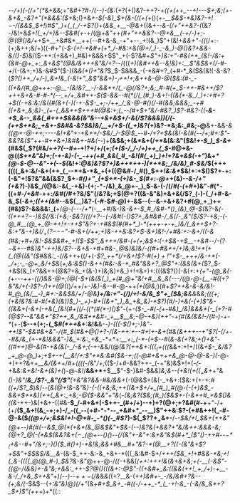 _--/+)(-(/+"(*_&+&&;+"&#+?___#-/_(_--)-(&:_(+?(+()&?-++?-*+((+(++_--+!---$+;&;(+-&+&_-&?+"(*&&&:($+*&;()+&_+-$(-&)_$+(&-(/(+(+_$()($+_-__$&$-*&)&?-$+!-$-/(&&$_$+!_)_#$"_)+(_(_/-+$?()_+(*&&_+__-@&*+((&_+--&-(/+"++&?-(_(&?-/&!+&_$+!(_+/+)&--$&#(+_-+/(@+*&"++(#+"++&_&?-_-@+&__(-+/-)+;-@(@()&/+*+$+__+&#&*__++(--#+&-&_-+"+--_+!(&_)$"+(&!+_&&+"-((_(/+:-(+;&++;&/+)((-#+"(-_$-(+!-*&#+(+*_/-#&:+&(@+/_)-_-&_)-@()&?+&&-&/()-$_)&/($-*+:(+&&+)_#&)+&&&+$$"_+(-$?&#+*$"+)&:+"-#&(+*_(&!-/&:+(&#-@+_+:_&+&$"(@&/&+++&"&/+?-*-/(((_+)(*&#++&--*&!&)+:__$"&$&+(/-#-+_/(-(&+;+)&-&#$"($-)(&_&(*()+"&?_$_$-$&&&_-(-*&#+?_(+#-*_&($&(&!(-&-&?(*$?()++_/+/-)_&+!&_(-&!+"_&$"&&+)-$_/+$+!+;_&+_+&-@-@($&:(#-_-((*&/(#_@+++:-@__-(&!&?__-/-&&*+/(_-@(/&?+;&;_#-#(+_$_-_+_+-#&++/$?+++&+&-#-#-*(--_+/+_&#++-$($-&&--#(*(/(_(#_)-&+!-((&(*-&_/_)+:+#+?+$((-+&:&:_/&((#(&+(-)(-+-&$-_+;-/++_/_&-@-#()(/-#(&&;&&&;_-+#((+&+_&;&)-_(+-(_&&*+$+++#(@&:+;(_--(#+$+"&/-#&?_)$?-#&?-((*__-*&-+$_&--_&&(_#+++$_&&_&(&"&_--+&+_&$+/-&(/$?&&&)_)(/_(-(+_+$+*&;_+&+-$&#&-&?_$&)&/__+/+$-((_+)&?(*+)&?-*&;&:_#&;-@__&+-&&*_-&((@_+-@-++;----&!_+&"+_-+&$+$+/-$&/_/-$_@_$_--#-/+?+$&(&!-_&(_#(--/+;_#+:$"-&&?&($"++_-_#++&+_)&#&+-#&_(_-*-)+__(&$&;+(&*&+(/+*&(&:&"($&!_+-$_)_$-&+_(#&$(_$?(#&/+_+?(--#+-_$+!$?+/+/(_+;(+($-/_/-/+)++_(_$-#_@+&-@((_$+*&"&)+;(-+-&)-(-_-++(+#_&&(_#_-&!(#(_+)_)+!+?&+&$(-+"_)&_+*(@-$-@--&"-+(--$(_&!+:_@&)&?$?+)&++*++-)(*+*&;_/&/&)_#-$&/_$(+++((((_&+:&/-&+(++_(_--*+&-*&_+(+((@&#-/_#()_$+_+!&:&*_$&!+:+$()$?+-+:(-&"+!$?&"&&(&$?_$+*-#()+"_(+$+*-(+)&-_$(#+:-@+*+(&)-_-&-/+"(+&?_)-)&$_/(@&:-&(_-+&)-(+;-*-/&)_&_@+-_)_$-&-(-/(/_#(-(_+#+)&"-#(*-((+_#-/+&_#-++:_/&#(/_#+?&/$"(/&?&;+$(@+?((&-&"&)+&+&(/$?_(-)-(_/+#-&-&_$(-_&+;((++(&_#--&$(__)&?-(-#-$_#-@_)+-&$--(--&-+&+&?+#(@_+_)++(#&)$?-&&&&:_(__+/_@-(---/+*_(_-__+#_/&_-)&-&+-$_#_/&#-*()_(&)_@-$(_&?-&_(-((*+$+?-$-)&$(/&:(+&;-$&?_/_$($(/+?-_-*(-_/&#(-()$?+_&#&#-/_&(/-_&"($___/$?-+&;-(-@_#__(@_+_@-*+!+-++$"&?+-+#&$(#(#+*_)-*(+++-+-+_)&/(_&*+$+?_-&:+"&-+)&$(/_+($$?-$_$--$"-#-&+(_/+_+;+)&-++&:&?+$-&+)&!-/+#&:+:-&+/((-&(#&;+#+/&!-$&$&#+_+!($-$$"_&+++/&#-(+(+;&$+:(-+$&-+$__-+&#_--/-($?-$&+-_-#&)&"-++)&/$?--&+&-+#+#&-_@&)&)&/-((#+#&*+/+)&;&!+*(+(_(@((&"($_#&_&:_-(/&++*+((/+(_-$?_++*(/+&+!$?-#($+)+!$"+$-_+++/&-+*(-_/+;-_-@+_&/+$&_(*+;&:&$()-&++(#&:-&-*_#&"&&+?_@$"+:(&&(&+(*$?_$-+&$(&_(+?&&++(@&?+&_+(&-)+)&;&)+&_)+!+&+)+:(((&$?()(-&(+:+*(_+"_-(@_&(-(*+--*-+_+-_(_(/_)&&-@+;(@(-_$+(&(&(_)_+(#_@+"&!+#__&_&(---/(@-@-(__-#((+?&"&/+(-)$?-/_)++(@(*()_/++_/+_-)&)-&--_#-@-++_(*(@&;_)(#+*$?++&-&-&/&!-#_@_(&/__-)_#+:-&&$&/+/-@&__)+/&:+"-(_/_)_/+!-_&/&_$"+_($&;&__&&*&*&;(((_+;(+&!&?&:_#-#(+&)_(&)_)_$_)-_+)-#+((&+"_)_&_+&_&)-*$?_)(#_/-)+&(_-(+)$"&-((&&+(-&+(-+&(_(&!(#+((/-((*(#(*-)()$"-*(+_-($-_-#(-(+-#&)_/&)&&&*(-_(+?-#(@$?--&"&&+"$?++_&_/&#+*&#-_+__$__&;-@-+&)(++"-+(#(&(&&!-/(#-)-+-*_(+-(__$--+(+;-(_$_#(*++&_+:&!&__&-*-)-(((-$()+;-)&"-++!$"-$&#&+&"-/(#_$(#&+_@()+?-/(&-++:+--#+!+-&$+$(#&(_&++_+--+"$?(-(/+--#&/&_(+-*&!&&&"-)&_+:&:_+&_-*+*+:__+:_(-*-(+$_--#(&-_&(+?&;_+()_+&"-((#_++)_@-&(#-+&_(&(-_/-&+;(-+-&*&/(@_(&?(++&+:((($_(+$(((_&&+:+!+/((&*+$-_&/&?_+_@-@_)+;+$+-+(__&!_/+:$"+*&:&#($&-+;((-@_#+&+*+*+&_@-@-@-&-)(*_-_@-+(++?&+_+__&/(&+_+/_#+((((-_/&"_/+;_(($-/+#-&&?++-_(-+"&)&$+!+(_-(-_+&_&:&+&!-&+(&)+(_)-@-_&!_/__&&+*__+$__$"-$-)&#-$&*&)&;&-_-(+&!($+((_+$_&+*+"&*()-)&"(__&_/$?-_&"(/$"__(+&"&?&&-*_#&/&&+_(-(@&$+(&(-_+&+:($&:+(+-+:_#((+/$?_$_)_&_/--(*&(_@+!&_-_&"&)-(-((+&;&;+$+(($&_+$+/+_(#_)_#(@-(-(+)&$_-&&+$+*&)(++(_&+:_+&;-@($-&&"+"&*(-_(&;&?($&;(#_)($&$+-(-&*+#_+&$()&((&-_++-)&(+&+-((_#_&-__$_/-#+&+(-$++-_(#+/+)--+)+?(@+;+?&#(#-+__+"-/+(+/__($_&+!(&_-+;+)-/_-((_--(+#-*-*--_+&#+*_--__)$"++&:$?-(+#&++!(_-#-@-&($_((@+/+;&$&!+!-@+#-_-*()(-_#$?_)-$(_$?$?+_+$&+-__/-*-$&/+!_$&+_(++&"(@+--)_#(#(_--&$_@(*(+&*(&_@&$&"+$&-(--)&?&(+&&?+"&/&++:&&&-&;(@+?_@(-(*&$_(&_&?&$+(-_-$(@+_--()()--(/(_&"+-&"+:&+&"&$(#+*_($"()-++#--_$-*_(+$&--#+"_/_&+;-)()($_#()+)-*&!&;&&+#&__#+"&?-*(@__+?((-(&"&+$?+$&"+$_$&$_/&__&-*(&-$_++-&:-&_+&+-*(((_&:&#-$+/_+++($&_+!+#&&-*&;+!(_&-((((_@(@_#-)_$&?&-&"_@++-@-/_((_-+&&(*(++:+++!&*(*&+&+&;+(-__(-&$"-((@-/(&&)+-&"&;+&&:_++-$?_@()(((&+:-@$"-((+&#+_&:((&&(++!_+_/+)-+__-&-/_/+&_$++&"+)_(_--)_--$++-$(/&*&_&(_(+?__&-(*+_+)&#_+-_-/&/&#+?&--(+;&/(*-$&$--(_+:&"&)_@_)(/+"_(&_+#+$_&+_-#((-/-++_-*_(_-+!-&_-(-&/&_&*+?_$+)$"(++_+)+*((_:_: